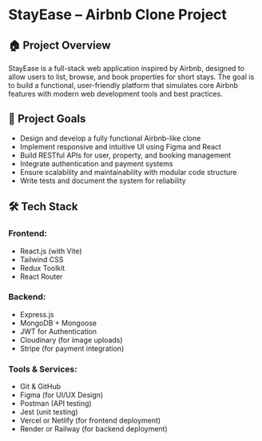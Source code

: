 # StayEase – Airbnb Clone Project

## 🏠 Project Overview

StayEase is a full-stack web application inspired by Airbnb, designed to allow users to list, browse, and book properties for short stays. The goal is to build a functional, user-friendly platform that simulates core Airbnb features with modern web development tools and best practices.

## 🎯 Project Goals

- Design and develop a fully functional Airbnb-like clone
- Implement responsive and intuitive UI using Figma and React
- Build RESTful APIs for user, property, and booking management
- Integrate authentication and payment systems
- Ensure scalability and maintainability with modular code structure
- Write tests and document the system for reliability

## 🛠️ Tech Stack

### Frontend:
- React.js (with Vite)
- Tailwind CSS
- Redux Toolkit
- React Router

### Backend:
- Express.js
- MongoDB + Mongoose
- JWT for Authentication
- Cloudinary (for image uploads)
- Stripe (for payment integration)

### Tools & Services:
- Git & GitHub
- Figma (for UI/UX Design)
- Postman (API testing)
- Jest (unit testing)
- Vercel or Netlify (for frontend deployment)
- Render or Railway (for backend deployment)
